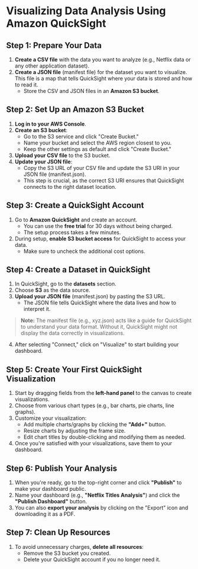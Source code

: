 # Visualizing Data Analysis Using Amazon QuickSight

## Step 1: Prepare Your Data

1. **Create a CSV file** with the data you want to analyze (e.g., Netflix data or any other application dataset).
2. **Create a JSON file** (manifest file) for the dataset you want to visualize. This file is a map that tells QuickSight where your data is stored and how to read it. 
   - Store the CSV and JSON files in an **Amazon S3 bucket**.

## Step 2: Set Up an Amazon S3 Bucket

1. **Log in to your AWS Console**.
2. **Create an S3 bucket**:
   - Go to the S3 service and click "Create Bucket."
   - Name your bucket and select the AWS region closest to you.
   - Keep the other settings as default and click "Create Bucket."
3. **Upload your CSV file** to the S3 bucket.
4. **Update your JSON file**:
   - Copy the S3 URL of your CSV file and update the S3 URI in your JSON file (manifest.json).
   - This step is crucial, as the correct S3 URI ensures that QuickSight connects to the right dataset location.

## Step 3: Create a QuickSight Account

1. Go to **Amazon QuickSight** and create an account.
   - You can use the **free trial** for 30 days without being charged.
   - The setup process takes a few minutes.
2. During setup, **enable S3 bucket access** for QuickSight to access your data.
   - Make sure to uncheck the additional cost options.

## Step 4: Create a Dataset in QuickSight

1. In QuickSight, go to the **datasets** section.
2. Choose **S3** as the data source.
3. **Upload your JSON file** (manifest.json) by pasting the S3 URL.
   - The JSON file tells QuickSight where the data lives and how to interpret it.

> **Note:** The manifest file (e.g., xyz.json) acts like a guide for QuickSight to understand your data format. Without it, QuickSight might not display the data correctly in visualizations.

4. After selecting "Connect," click on "Visualize" to start building your dashboard.

## Step 5: Create Your First QuickSight Visualization

1. Start by dragging fields from the **left-hand panel** to the canvas to create visualizations.
2. Choose from various chart types (e.g., bar charts, pie charts, line graphs).
3. Customize your visualization:
   - Add multiple charts/graphs by clicking the **"Add+"** button.
   - Resize charts by adjusting the frame size.
   - Edit chart titles by double-clicking and modifying them as needed.
4. Once you're satisfied with your visualizations, save them to your dashboard.

## Step 6: Publish Your Analysis

1. When you're ready, go to the top-right corner and click **"Publish"** to make your dashboard public.
2. Name your dashboard (e.g., **"Netflix Titles Analysis"**) and click the **"Publish Dashboard"** button.
3. You can also **export your analysis** by clicking on the "Export" icon and downloading it as a PDF.

## Step 7: Clean Up Resources

1. To avoid unnecessary charges, **delete all resources**:
   - Remove the S3 bucket you created.
   - Delete your QuickSight account if you no longer need it.
